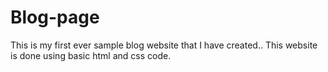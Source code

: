 # Blog-page
This is my first ever sample blog website that I have created..
This website is done using basic html and css code.
